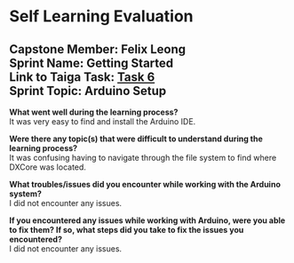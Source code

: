 # Self Learning Evaluation

**Capstone Member:**	Felix Leong  
**Sprint Name:**		Getting Started  
**Link to Taiga Task:**	[Task 6](https://tree.taiga.io/project/bookstrong-introduction-to-microcontroller/task/6)  
**Sprint Topic:**		Arduino Setup  
---

**What went well during the learning process?**  
It was very easy to find and install the Arduino IDE.

**Were there any topic(s) that were difficult to understand during the learning process?**  
It was confusing having to navigate through the file system to find where DXCore was located.

**What troubles/issues did you encounter while working with the Arduino system?**  
I did not encounter any issues.

**If you encountered any issues while working with Arduino, were you able to fix them? If so, what steps did you take to fix the issues you encountered?**  
I did not encounter any issues.